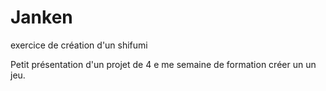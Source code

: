 # Janken
exercice de création d'un shifumi

Petit présentation d'un projet de 4 e me semaine de formation créer un un jeu.
